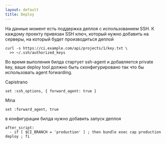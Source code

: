 ```yaml
---
layout: default
title: Deploy
---
```


На данные момент есть поддержка деплоя с использованием SSH. К каждому проекту привязан
SSH ключ, который нужно добавить на серверы, на который будет производиться деплой

    curl -s https://ci.example.com/api/projects/1/key.txt \
      >> ~/.ssh/authorized_keys

Во время выполения билда стартует ssh-agent и добавляется private key,
ваше deploy tool должно быть сконфигурировано так что бы использовать agent forwarding.

Capistrano

    set :ssh_options, { forward_agent: true }

Mina

    set :forward_agent, true

в конфигурации билда нужно добавить запуск деплоя

    after_script:
      - if [ $CI_BRANCH = 'production' ] ; then bundle exec cap production deploy ; fi
